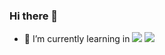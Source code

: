 ### Hi there 👋

<!--
**Daewoong-Jeon/Daewoong-Jeon** is a ✨ _special_ ✨ repository because its `README.md` (this file) appears on your GitHub profile.

Here are some ideas to get you started:

- 🔭 I’m currently working on ...
- 🌱 I’m currently learning ...
- 👯 I’m looking to collaborate on ...
- 🤔 I’m looking for help with ...
- 💬 Ask me about ...
- 📫 How to reach me: ...
- 😄 Pronouns: ...
- ⚡ Fun fact: ...
-->
- 🌱 I’m currently learning in <a href="버튼을 눌렀을 때 이동할 링크" target="_blank"><img src="https://img.shields.io/badge/42Seoul-000000?style=plastic&logo=42&logoColor=FFFFFF"/></a>
<a href="버튼을 눌렀을 때 이동할 링크" target="_blank"><img src="https://img.shields.io/badge/42Seoul-000000?style=plastic&logo=42&logoColor=FFFFFF"/></a>
